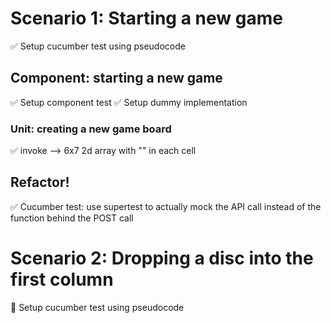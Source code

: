 # Scenario 1: Starting a new game
✅ Setup cucumber test using pseudocode

## Component: starting a new game
✅ Setup component test
✅ Setup dummy implementation

### Unit: creating a new game board
✅ invoke --> 6x7 2d array with "" in each cell

## Refactor!
✅ Cucumber test: use supertest to actually mock the API call instead of the function behind the POST call

# Scenario 2: Dropping a disc into the first column
🙌 Setup cucumber test using pseudocode
